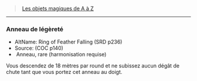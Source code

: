 ﻿---
!MagicItem
Type: Anneau
Rarity: rare
Attunement: harmonisation requise
Id: magicitems_az_hd.md#anneau-de-légèreté
ParentLink: magicitems_az_hd.md#les-objets-magiques-de-a-à-z
Name: Anneau de légèreté
ParentName: Les objets magiques de A à Z
NameLevel: 3
AltName: Ring of Feather Falling (SRD p236)
Source: (COC p140)
Attributes:
  Name: Anneau de légèreté
  Markdown: >+
    ### <!--Name-->Anneau de légèreté<!--/Name-->


    - AltName: <!--AltName-->Ring of Feather Falling (SRD p236)<!--/AltName-->

    - Source: <!--Source-->(COC p140)<!--/Source-->

    -  <!--Type-->Anneau<!--/Type-->, <!--Rarity-->rare<!--/Rarity--> (<!--Attunement-->harmonisation requise<!--/Attunement-->)


    Vous descendez de 18 mètres par round et ne subissez aucun dégât de chute tant que vous portez cet anneau au doigt.

  AltName: Ring of Feather Falling (SRD p236)
  Source: (COC p140)
  Type: Anneau
  Rarity: rare
  Attunement: harmonisation requise
AttributesDictionary: >+
  Name: Anneau de légèreté

  Markdown: >+

    ### <!--Name-->Anneau de légèreté<!--/Name-->





    - AltName: <!--AltName-->Ring of Feather Falling (SRD p236)<!--/AltName-->



    - Source: <!--Source-->(COC p140)<!--/Source-->



    -  <!--Type-->Anneau<!--/Type-->, <!--Rarity-->rare<!--/Rarity--> (<!--Attunement-->harmonisation requise<!--/Attunement-->)





    Vous descendez de 18 mètres par round et ne subissez aucun dégât de chute tant que vous portez cet anneau au doigt.



  AltName: Ring of Feather Falling (SRD p236)

  Source: (COC p140)

  Type: Anneau

  Rarity: rare

  Attunement: harmonisation requise

---
> [Les objets magiques de A à Z](hd_magicitems_az_les_objets_magiques_de_a_a_z.md)

---

### Anneau de légèreté

- AltName: Ring of Feather Falling (SRD p236)
- Source: (COC p140)
-  Anneau, rare (harmonisation requise)

Vous descendez de 18 mètres par round et ne subissez aucun dégât de chute tant que vous portez cet anneau au doigt.

